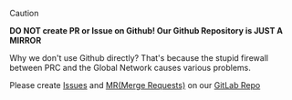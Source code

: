 > [!CAUTION]
>
> **DO NOT create PR or Issue on Github! Our Github Repository is JUST A MIRROR**
>
> Why we don't use Github directly? That's because the stupid firewall between PRC and the Global Network causes various problems.
>
> Please create [Issues]() and [MR(Merge Requests)]() on our [GitLab Repo]() 